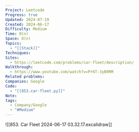 ```yaml
---
Project: Leetcode
Progress: true
Updated: 2024-07-19
Created: 2024-06-17
Difficulty: Medium
Time: O(n)
Space: O(n)
Topics:
  - "[[Stack]]"
Techniques: 
Sites:
  - https://leetcode.com/problems/car-fleet/description/
Walkthrough:
  - https://www.youtube.com/watch?v=Pr6T-3yB9RM
Related problems: 
Companies: Google
Code:
  - "[[853.car-fleet.py]]"
Note: 
tags:
  - Company/Google
  - "#Medium"
---
```

![[853. Car Fleet 2024-06-17 03.32.17.excalidraw]]